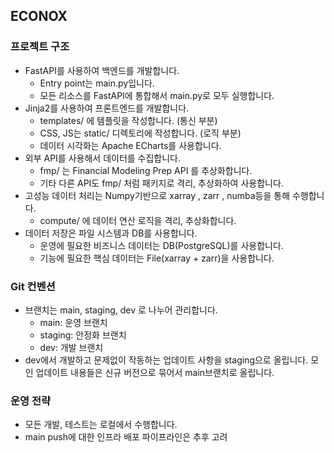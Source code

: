 ## ECONOX  
### 프로젝트 구조
- FastAPI를 사용하여 백엔드를 개발합니다. 
	- Entry point는 main.py입니다.
	- 모든 리소스를 FastAPI에 통합해서 main.py로 모두 실행합니다.
- Jinja2를 사용하여 프론트엔드를 개발합니다.
	- templates/ 에 템플릿을 작성합니다. (통신 부분)
	- CSS, JS는 static/ 디렉토리에 작성합니다. (로직 부분)
	- 데이터 시각화는 Apache ECharts를 사용합니다.
- 외부 API를 사용해서 데이터를 수집합니다.
	- fmp/ 는 Financial Modeling Prep API 를 추상화합니다.
	- 기타 다른 API도 fmp/ 처럼 패키지로 격리, 추상화하여 사용합니다.
- 고성능 데이터 처리는 Numpy기반으로 xarray , zarr , numba등을 통해 수행합니다.
	- compute/ 에 데이터 연산 로직을 격리, 추상화합니다.
- 데이터 저장은 파일 시스템과 DB를 사용합니다.
	- 운영에 필요한 비즈니스 데이터는 DB(PostgreSQL)를 사용합니다.
	- 기능에 필요한 핵심 데이터는 File(xarray + zarr)을 사용합니다.
### Git 컨벤션
- 브랜치는 main, staging, dev 로 나누어 관리합니다.
	- main: 운영 브랜치
	- staging: 안정화 브랜치
	- dev: 개발 브랜치
- dev에서 개발하고 문제없이 작동하는 업데이트 사항을 staging으로 올립니다. 모인 업데이트 내용들은 신규 버전으로 묶어서 main브랜치로 올립니다.
### 운영 전략
- 모든 개발, 테스트는 로컬에서 수행합니다.
- main push에 대한 인프라 배포 파이프라인은 추후 고려
